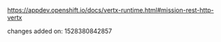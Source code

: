 https://appdev.openshift.io/docs/vertx-runtime.html#mission-rest-http-vertx

changes added on: 1528380842857
